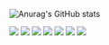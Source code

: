 ![Anurag's GitHub stats](https://github-readme-stats.vercel.app/api?username=chungmln&show_icons=true&theme=radical)
<!--
**leechungmln/leechungmln** is a ✨ _special_ ✨ repository because its `README.md` (this file) appears on your GitHub profile.

Here are some ideas to get you started:

- 🔭 I’m currently working on ...
- 🌱 I’m currently learning ...
- 👯 I’m looking to collaborate on ...
- 🤔 I’m looking for help with ...
- 💬 Ask me about ...
- 📫 How to reach me: ...
- 😄 Pronouns: ...
- ⚡ Fun fact: ...
-->


<div class="stackBox">
                        <img class="stackImg" src="https://img.shields.io/badge/html5-E34F26?style=for-the-badge&amp;logo=html5&amp;logoColor=white">
                        <img class="stackImg" src="https://img.shields.io/badge/css-1572B6?style=for-the-badge&amp;logo=css3&amp;logoColor=white">
                        <img class="stackImg" src="https://img.shields.io/badge/javascript-F7DF1E?style=for-the-badge&amp;logo=javascript&amp;logoColor=black">
                        <img class="stackImg" src="https://img.shields.io/badge/react-61DAFB?style=for-the-badge&amp;logo=react&amp;logoColor=black">
                        <img class="stackImg" src="https://img.shields.io/badge/node.js-339933?style=for-the-badge&amp;logo=Node.js&amp;logoColor=white">
                        <img class="stackImg" src="https://img.shields.io/badge/github-181717?style=for-the-badge&amp;logo=github&amp;logoColor=white">
                        <img class="stackImg" src="https://img.shields.io/badge/git-F05032?style=for-the-badge&amp;logo=git&amp;logoColor=white">
